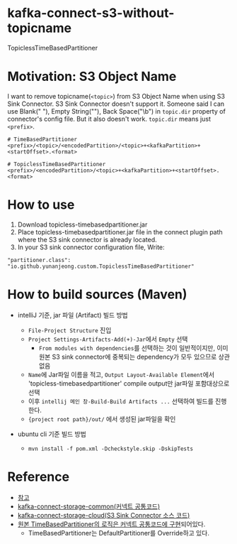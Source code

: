 # kafka-connect-s3-without-topicname
TopiclessTimeBasedPartitioner

# Motivation: S3 Object Name
I want to remove topicname(`<topic>`) from S3 Object Name when using S3 Sink Connector.
S3 Sink Connector doesn't support it.
Someone said I can use Blank(" "), Empty String(""), Back Space("\b") in `topic.dir` property of connector's config file. But it also doesn't work.
`topic.dir` means just `<prefix>`.
```
# TimeBasedPartitioner
<prefix>/<topic>/<encodedPartition>/<topic>+<kafkaPartition>+<startOffset>.<format>
```
```
# TopiclessTimeBasedPartitioner
<prefix>/<encodedPartition>/<topic>+<kafkaPartition>+<startOffset>.<format>
```

# How to use
1. Download topicless-timebasedpartitioner.jar
2. Place topicless-timebasedpartitioner.jar file in the connect plugin path where the S3 sink connector is already located.
3. In your S3 sink connector configuration file, Write:
```
"partitioner.class": "io.github.yunanjeong.custom.TopiclessTimeBasedPartitioner"
```
# How to build sources (Maven)
- intelliJ 기준, jar 파일 (Artifact) 빌드 방법
    - `File-Project Structure` 진입
    - `Project Settings-Artifacts-Add(+)-Jar`에서 `Empty` 선택
        - `From modules with dependencies`를 선택하는 것이 일반적이지만, 이미 원본 S3 sink connector에 중복되는 dependency가 모두 있으므로 상관없음
    - `Name`에 Jar파일 이름을 적고, `Output Layout-Available Element`에서 'topicless-timebasedpartitioner' compile output만 jar파일 포함대상으로 선택
    - 이후 `intellij 메인 창-Build-Build Artifacts ...` 선택하여 빌드를 진행한다.
    - `{project root path}/out/` 에서 생성된 jar파일을 확인

- ubuntu cli 기준 빌드 방법
  - `mvn install -f pom.xml -Dcheckstyle.skip -DskipTests`
# Reference
- [참고](https://github.com/confluentinc/kafka-connect-storage-cloud/issues/321)
- [kafka-connect-storage-common(커넥트 공통코드)](https://github.com/confluentinc/kafka-connect-storage-common)
- [kafka-connect-storage-cloud(S3 Sink Connector 소스 코드)](https://github.com/confluentinc/kafka-connect-storage-cloud)
- [원본 TimeBasedPartitioner의 로직은 커넥트 공통코드에 구현](https://github.com/confluentinc/kafka-connect-storage-common/tree/master/partitioner/src/main/java/io/confluent/connect/storage/partitioner)되어있다.
  - TimeBasedPartitioner는 DefaultPartitioner를 Override하고 있다.
  